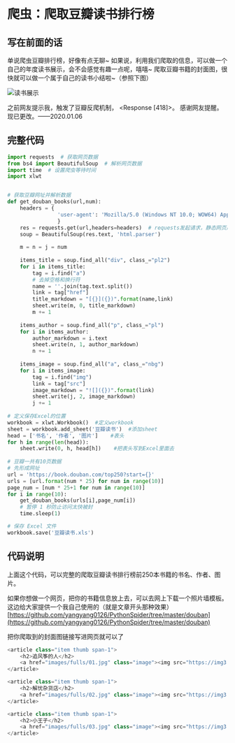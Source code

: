# 爬虫：爬取豆瓣读书排行榜

## 写在前面的话
单说爬虫豆瓣排行榜，好像有点无聊~
如果说，利用我们爬取的信息，可以做一个自己的年度读书展示，会不会感觉有趣一点呢，嘻嘻~
爬取豆瓣书籍的封面图，很快就可以做一个属于自己的读书小结啦~（参照下图）

![读书展示](http://cdn.zhaojingyi0126.com/IMG/17569167-d4f8ae14b4fbbefa.png)

之前网友提示我，触发了豆瓣反爬机制， <Response [418]>。
感谢网友提醒。现已更改。——2020.01.06

## 完整代码
```python
import requests  # 获取网页数据
from bs4 import BeautifulSoup  # 解析网页数据
import time  # 设置爬虫等待时间
import xlwt


# 获取豆瓣网址并解析数据
def get_douban_books(url,num):
    headers = {
                'user-agent': 'Mozilla/5.0 (Windows NT 10.0; WOW64) AppleWebKit/537.36 (KHTML, like Gecko) Chrome/69.0.3497.100 Safari/537.36'
                } 
    res = requests.get(url,headers=headers)  # requests发起请求，静态网页用get    
    soup = BeautifulSoup(res.text, 'html.parser')
    
    m = n = j = num
    
    items_title = soup.find_all("div", class_="pl2")    
    for i in items_title:        
        tag = i.find("a")        
        # 去掉空格和换行符
        name = ''.join(tag.text.split())
        link = tag["href"]
        title_markdown = "[{}]({})".format(name,link)
        sheet.write(m, 0, title_markdown)
        m += 1
        
    items_author = soup.find_all("p", class_="pl") 
    for i in items_author:              
        author_markdown = i.text
        sheet.write(n, 1, author_markdown)
        n += 1
        
    items_image = soup.find_all("a", class_="nbg")   
    for i in items_image:        
        tag = i.find("img")
        link = tag["src"]
        image_markdown = "![]({})".format(link)
        sheet.write(j, 2, image_markdown)
        j += 1
        
# 定义保存Excel的位置
workbook = xlwt.Workbook()  #定义workbook
sheet = workbook.add_sheet('豆瓣读书')  #添加sheet
head = ['书名', '作者', '图片']    #表头
for h in range(len(head)):
    sheet.write(0, h, head[h])    #把表头写到Excel里面去
        
# 豆瓣一共有10页数据
# 先形成网址
url = 'https://book.douban.com/top250?start={}'
urls = [url.format(num * 25) for num in range(10)] 
page_num = [num * 25+1 for num in range(10)]
for i in range(10):
    get_douban_books(urls[i],page_num[i])
    # 暂停 1 秒防止访问太快被封
    time.sleep(1)

# 保存 Excel 文件
workbook.save('豆瓣读书.xls')
```

## 代码说明
上面这个代码，可以完整的爬取豆瓣读书排行榜前250本书籍的书名、作者、图片。

如果你想做一个网页，把你的书籍信息放上去，可以去网上下载一个照片墙模板。这边给大家提供一个我自己使用的（就是文章开头那种效果）[https://github.com/yangyang0126/PythonSpider/tree/master/douban](https://github.com/yangyang0126/PythonSpider/tree/master/douban)

把你爬取到的封面图链接写进网页就可以了
```python
<article class="item thumb span-1">
	<h2>追风筝的人</h2>
	<a href="images/fulls/01.jpg" class="image"><img src="https://img3.doubanio.com/view/subject/m/public/s1727290.jpg" alt=""></a>
</article>

<article class="item thumb span-1">
	<h2>解忧杂货店</h2>
	<a href="images/fulls/02.jpg" class="image"><img src="https://img3.doubanio.com/view/subject/m/public/s27264181.jpg" alt=""></a>
</article>

<article class="item thumb span-1">
	<h2>小王子</h2>
	<a href="images/fulls/03.jpg" class="image"><img src="https://img3.doubanio.com/view/subject/m/public/s1103152.jpg" alt=""></a>
</article>
```